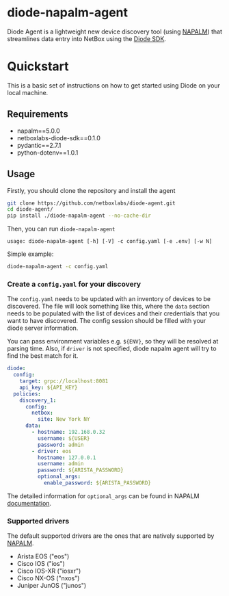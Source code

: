 # diode-napalm-agent

Diode Agent is a lightweight new device discovery tool (using [NAPALM](https://github.com/napalm-automation/napalm))
that streamlines data entry into NetBox using the [Diode SDK](https://github.com/netboxlabs/diode-sdk-python).

# Quickstart

This is a basic set of instructions on how to get started using Diode on your local machine.

## Requirements

- napalm==5.0.0
- netboxlabs-diode-sdk==0.1.0
- pydantic==2.7.1
- python-dotenv==1.0.1

## Usage

Firstly, you should clone the repository and install the agent

```bash
git clone https://github.com/netboxlabs/diode-agent.git
cd diode-agent/
pip install ./diode-napalm-agent --no-cache-dir
```

Then, you can run `diode-napalm-agent`

```
usage: diode-napalm-agent [-h] [-V] -c config.yaml [-e .env] [-w N]
```

Simple example:

```bash
diode-napalm-agent -c config.yaml
```

### Create a `config.yaml` for your discovery

The `config.yaml` needs to be updated with an inventory of devices to be discovered. The file will look something like
this, where the `data` section needs to be populated with the list of devices and their credentials that you want to
have discovered. The config session should be filled with your diode server information.

You can pass environment variables e.g. `${ENV}`, so they will be resolved at parsing time. Also, if `driver` is not
specified, diode napalm agent will try to find the best match for it.

```yaml
diode:
  config:
    target: grpc://localhost:8081
    api_key: ${API_KEY}
  policies:
    discovery_1:
      config:
        netbox:
          site: New York NY
      data:
        - hostname: 192.168.0.32
          username: ${USER}
          password: admin
        - driver: eos
          hostname: 127.0.0.1
          username: admin
          password: ${ARISTA_PASSWORD}
          optional_args:
            enable_password: ${ARISTA_PASSWORD}
```

The detailed information for `optional_args` can be found in
NAPALM [documentation](https://napalm.readthedocs.io/en/latest/support/#optional-arguments).

### Supported drivers

The default supported drivers are the ones that are natively supported
by [NAPALM](https://napalm.readthedocs.io/en/latest/#supported-network-operating-systems).

- Arista EOS ("eos")
- Cisco IOS ("ios")
- Cisco IOS-XR ("iosxr")
- Cisco NX-OS ("nxos")
- Juniper JunOS ("junos")